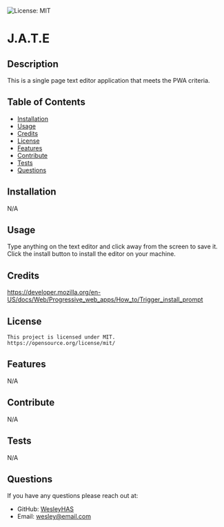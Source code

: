 ![License: MIT](https://img.shields.io/badge/License-MIT-yellow.svg)

# J.A.T.E

## Description

This is a single page text editor application that meets the PWA criteria.

## Table of Contents

- [Installation](#installation)
- [Usage](#usage)
- [Credits](#credits)
- [License](#license)
- [Features](#features)
- [Contribute](#contribute)
- [Tests](#tests)
- [Questions](#questions)

## Installation

N/A

## Usage

Type anything on the text editor and click away from the screen to save it. Click the install button to install the editor on your machine.

## Credits

https://developer.mozilla.org/en-US/docs/Web/Progressive_web_apps/How_to/Trigger_install_prompt

## License

    This project is licensed under MIT.
    https://opensource.org/license/mit/

## Features

N/A

## Contribute

N/A

## Tests

N/A

## Questions

If you have any questions please reach out at:

- GitHub: [WesleyHAS](https://github.com/WesleyHAS)
- Email: [wesley@email.com](mailto:wesley@email.com)
